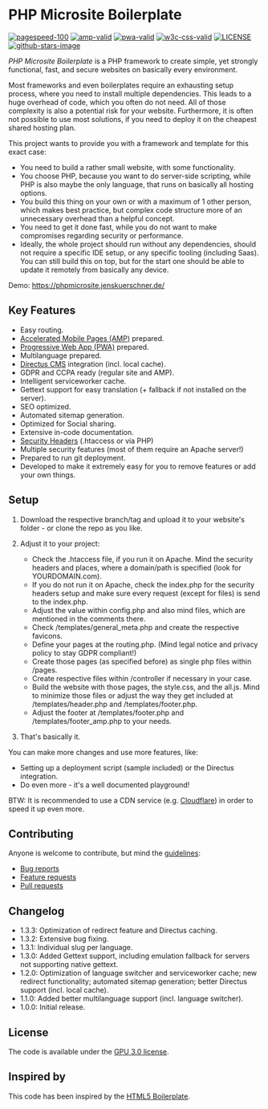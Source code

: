 # PHP Microsite Boilerplate

[![pagespeed-100](https://img.shields.io/badge/Lighthouse%20PageSpeed-100-success.svg)](https://developers.google.com/speed/pagespeed/insights/?url=https://phpmicrosite.jenskuerschner.de)
[![amp-valid](https://img.shields.io/badge/AMP-valid-success.svg)](https://validator.ampproject.org/#url=https%3A%2F%2Fphpmicrosite.jenskuerschner.de%2Famp%2F)
[![pwa-valid](https://img.shields.io/badge/PWA-valid-success.svg)](https://phpmicrosite.jenskuerschner.de/)
[![w3c-css-valid](https://img.shields.io/badge/W3C%20CSS-valid-success.svg)](https://jigsaw.w3.org/css-validator/validator?uri=https%3A%2F%2Fphpmicrosite.jenskuerschner.de%2F&profile=css3svg&usermedium=all)
[![LICENSE](https://img.shields.io/badge/license-GPL%203.0-blue.svg)](https://github.com/jekuer/php-microsite-boilerplate/blob/master/LICENSE.txt)
[![github-stars-image](https://img.shields.io/github/stars/jekuer/php-microsite-boilerplate.svg?label=github%20stars)](https://github.com/jekuer/php-microsite-boilerplate)

_PHP Microsite Boilerplate_ is a PHP framework to create simple, yet strongly functional, fast, and secure websites on basically every environment.

Most frameworks and even boilerplates require an exhausting setup process, where you need to install multiple dependencies. 
This leads to a huge overhead of code, which you often do not need. All of those complexity is also a potential risk for your website. 
Furthermore, it is often not possible to use most solutions, if you need to deploy it on the cheapest shared hosting plan.

This project wants to provide you with a framework and template for this exact case:

-   You need to build a rather small website, with some functionality.
-   You choose PHP, because you want to do server-side scripting, while PHP is also maybe the only language, that runs on basically all hosting options.
-   You build this thing on your own or with a maximum of 1 other person, which makes best practice, but complex code structure more of an unnecessary overhead than a helpful concept.
-   You need to get it done fast, while you do not want to make compromises regarding security or performance.
-   Ideally, the whole project should run without any dependencies, should not require a specific IDE setup, or any specific tooling (including Saas). You can still build this on top, but for the start one should be able to update it remotely from basically any device.

Demo: <https://phpmicrosite.jenskuerschner.de/>

## Key Features

-   Easy routing.
-   [Accelerated Mobile Pages (AMP)](https://amp.dev/) prepared.
-   [Progressive Web App (PWA)](https://web.dev/progressive-web-apps/) prepared.
-   Multilanguage prepared.
-   [Directus CMS](https://directus.io/) integration (incl. local cache).
-   GDPR and CCPA ready (regular site and AMP).
-   Intelligent serviceworker cache.
-   Gettext support for easy translation (+ fallback if not installed on the server).
-   SEO optimized.
-   Automated sitemap generation.
-   Optimized for Social sharing.
-   Extensive in-code documentation.
-   [Security Headers](https://securityheaders.com/) (.htaccess or via PHP)
-   Multiple security features (most of them require an Apache server!)
-   Prepared to run git deployment.
-   Developed to make it extremely easy for you to remove features or add your own things.

## Setup

1.  Download the respective branch/tag and upload it to your website's folder - or clone the repo as you like.

2.  Adjust it to your project: 
    -   Check the .htaccess file, if you run it on Apache. Mind the security headers and places, where a domain/path is specified (look for YOURDOMAIN.com). 
    -   If you do not run it on Apache, check the index.php for the security headers setup and make sure every request (except for files) is send to the index.php. 
    -   Adjust the value within config.php and also mind files, which are mentioned in the comments there. 
    -   Check /templates/general_meta.php and create the respective favicons. 
    -   Define your pages at the routing.php. (Mind legal notice and privacy policy to stay GDPR compliant!) 
    -   Create those pages (as specified before) as single php files within /pages. 
    -   Create respective files within /controller if necessary in your case. 
    -   Build the website with those pages, the style.css, and the all.js. Mind to minimize those files or adjust the way they get included at /templates/header.php and /templates/footer.php. 
    -   Adjust the footer at /templates/footer.php and /templates/footer_amp.php to your needs. 

3.  That's basically it.

You can make more changes and use more features, like:

-   Setting up a deployment script (sample included) or the Directus integration.
-   Do even more - it's a well documented playground!

BTW: It is recommended to use a CDN service (e.g. [Cloudflare](https://www.cloudflare.com/)) in order to speed it up even more.

## Contributing

Anyone is welcome to contribute, but mind the [guidelines](.github/CONTRIBUTING.md):

-   [Bug reports](.github/CONTRIBUTING.md#bugs)
-   [Feature requests](.github/CONTRIBUTING.md#features)
-   [Pull requests](.github/CONTRIBUTING.md#pull-requests)

## Changelog

-   1.3.3: Optimization of redirect feature and Directus caching.
-   1.3.2: Extensive bug fixing.
-   1.3.1: Individual slug per language.
-   1.3.0: Added Gettext support, including emulation fallback for servers not supporting native gettext.
-   1.2.0: Optimization of language switcher and serviceworker cache; new redirect functionality; automated sitemap generation; better Directus support (incl. local cache).
-   1.1.0: Added better multilanguage support (incl. language switcher).
-   1.0.0: Initial release.

## License

The code is available under the [GPU 3.0 license](LICENSE.txt).

## Inspired by

This code has been inspired by the [HTML5 Boilerplate](https://github.com/h5bp/html5-boilerplate).
